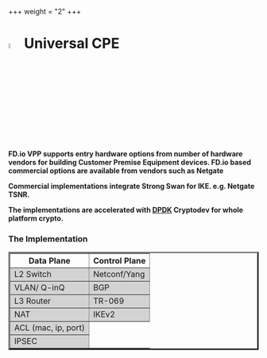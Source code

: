 +++
weight = "2"
+++

# <img src="/img/universalcpe.png" width=5% >  Universal CPE 

**FD.io VPP supports entry hardware options from number of hardware vendors for building Customer Premise Equipment devices. FD.io based commercial options are available from vendors such as Netgate**

**Commercial implementations integrate Strong Swan for IKE. e.g. Netgate TSNR.**

**The implementations are accelerated with [DPDK](http://www.dpdk.org) Cryptodev for whole platform crypto.**

### The Implementation
<table border = "3" width = "30%"> 
    <thead>
      <tr>
      <th>Data Plane</th>
      <th>Control Plane </th>
      </tr>
    </thead>
    <tbody bgcolor = "lightgray">
      <tr><td> L2 Switch</td><td>Netconf/Yang</td></tr>
      <tr><td> VLAN/ Q-inQ</td><td>BGP</td></tr>
      <tr><td> L3 Router</td><td>TR-069</td></tr>
      <tr><td> NAT</td><td>IKEv2</td></tr>
      <tr><td> ACL (mac, ip, port)</td></tr>
      <tr><td> IPSEC </td></tr>
    </tbody>
</table>
